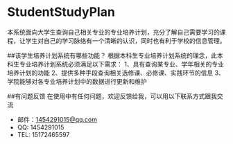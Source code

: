 # StudentStudyPlan
本系统面向大学生查询自己相关专业的专业培养计划，充分了解自己需要学习的课程，让学生对自己的学习脉络有一个清晰的认识，同时也有利于学校的信息管理。

##该学生培养计划系统有哪些功能？
根据本科生专业培养计划系统的理念，此本科生专业培养计划系统必须满足以下需求：
1、具有查询某专业、学年相关的专业培养计划的功能
2、提供多种手段查询相关选修课、必修课、实践环节的信息
3、学院能够对各专业培养计划中的数据进行更新和维护

##有问题反馈
在使用中有任何问题，欢迎反馈给我，可以用以下联系方式跟我交流
* 邮件：1454291015@qq.com
* QQ: 1454291015
* TEL: 15172465597

